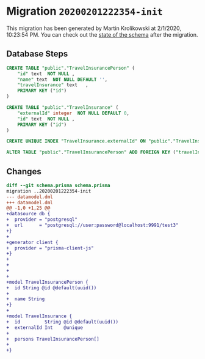 # Migration `20200201222354-init`

This migration has been generated by Martin Krolikowski at 2/1/2020, 10:23:54 PM.
You can check out the [state of the schema](./schema.prisma) after the migration.

## Database Steps

```sql
CREATE TABLE "public"."TravelInsurancePerson" (
    "id" text  NOT NULL ,
    "name" text  NOT NULL DEFAULT '',
    "travelInsurance" text   ,
    PRIMARY KEY ("id")
) 

CREATE TABLE "public"."TravelInsurance" (
    "externalId" integer  NOT NULL DEFAULT 0,
    "id" text  NOT NULL ,
    PRIMARY KEY ("id")
) 

CREATE UNIQUE INDEX "TravelInsurance.externalId" ON "public"."TravelInsurance"("externalId")

ALTER TABLE "public"."TravelInsurancePerson" ADD FOREIGN KEY ("travelInsurance") REFERENCES "public"."TravelInsurance"("id") ON DELETE SET NULL
```

## Changes

```diff
diff --git schema.prisma schema.prisma
migration ..20200201222354-init
--- datamodel.dml
+++ datamodel.dml
@@ -1,0 +1,25 @@
+datasource db {
+  provider = "postgresql"
+  url      = "postgresql://user:password@localhost:9991/test3"
+}
+
+generator client {
+  provider = "prisma-client-js"
+}
+
+
+
+
+model TravelInsurancePerson {
+  id String @id @default(uuid())
+
+  name String
+}
+
+model TravelInsurance {
+  id         String @id @default(uuid())
+  externalId Int    @unique
+
+  persons TravelInsurancePerson[]
+
+}
```


